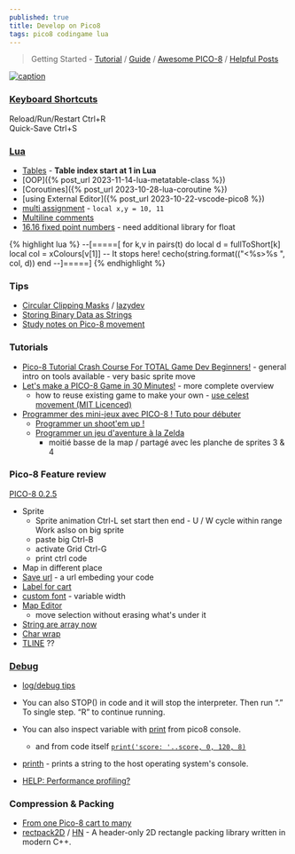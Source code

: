 ```yaml
---
published: true
title: Develop on Pico8
tags: pico8 codingame lua
---
```

> Getting Started - [Tutorial](https://forum.clockworkpi.com/t/pico-8-gamedev-1-getting-started-tutorial/2347) / [Guide](https://nerdyteachers.com/PICO-8/Guide/?Getting-started) / [Awesome PICO-8](https://pico-8.github.io/awesome-PICO-8/) / [Helpful Posts](https://www.lexaloffle.com/bbs/?tid=46423&tkey=nRj2qnQJGlshLM9R9bJs)

<link rel="shortcut icon" href="https://static.wikia.nocookie.net/pico-8/images/4/4a/Site-favicon.ico/revision/latest?cb=20210713144653" type="image/x-icon" />

[![caption](https://res.cloudinary.com/practicaldev/image/fetch/s--CUnO68dE--/c_limit%2Cf_auto%2Cfl_progressive%2Cq_auto%2Cw_880/https://dev-to-uploads.s3.amazonaws.com/uploads/articles/rny64w70l0srpa0r53ud.jpg) ](https://dev.to/cmiles74/getting-started-with-pico-8-4nla)

### [Keyboard Shortcuts](https://pico-8.fandom.com/wiki/Keyboard_Shortcuts)
Reload/Run/Restart  Ctrl+R  
Quick-Save          Ctrl+S    

### [Lua](https://pico-8.fandom.com/wiki/Lua)
- [Tables](https://pico-8.fandom.com/wiki/Tables) - **Table index start at 1 in Lua**
- [OOP]({% post_url 2023-11-14-lua-metatable-class %})
- [Coroutines]({% post_url 2023-10-28-lua-coroutine %})
- [using External Editor]({% post_url 2023-10-22-vscode-pico8 %})
- [multi assignment](https://stackoverflow.com/questions/15256516/how-does-multiple-assignment-work) - `local x,y = 10, 11`
- [Multiline comments](https://stackoverflow.com/a/22722493/51386)
- [16.16 fixed point numbers](https://www.lexaloffle.com/bbs/?tid=39319) - need additional library for float

{% highlight lua %}
--[=====[ 
for k,v in pairs(t) do
   local d = fullToShort[k]
   local col = xColours[v[1]] -- It stops here!
   cecho(string.format(("<%s>%s ", col, d))
end
--]=====]
{% endhighlight %}


### Tips
- [Circular Clipping Masks](https://www.lexaloffle.com/bbs/?tid=46286) / [lazydev](https://www.youtube.com/watch?v=435tL1chJhI)
- [Storing Binary Data as Strings](https://www.lexaloffle.com/bbs/?tid=38692)
- [Study notes on Pico-8 movement](https://ljvmiranda921.github.io/notebook/2021/01/31/pico8-offset/)

### Tutorials
- [Pico-8 Tutorial Crash Course For TOTAL Game Dev Beginners!](https://www.youtube.com/watch?v=LTMN5ItzzuA) - general intro on tools available - very basic sprite move
- [Let's make a PICO-8 Game in 30 Minutes!](https://www.youtube.com/watch?v=RJN83kSzh2k) - more complete overview
	- how to reuse existing game to make your own - [use celest movement (MIT Licenced)](https://www.youtube.com/watch?v=RJN83kSzh2k&t=258s)
- [Programmer des mini-jeux avec PICO-8 ! Tuto pour débuter](https://www.youtube.com/watch?v=YXbR0eqPoAw&list=PLHKUrXMrDS5t3ibCCh412ZAy0slIv3jeE&index=1)
	- [Programmer un shoot'em up !](https://www.youtube.com/watch?v=Ri8fqTMizmI&list=PLHKUrXMrDS5t3ibCCh412ZAy0slIv3jeE&index=3)
	- [Programmer un jeu d'aventure à la Zelda](https://www.youtube.com/watch?v=opj-iZG1m94&list=PLHKUrXMrDS5t3ibCCh412ZAy0slIv3jeE&index=5)
		- moitié basse de la map / partagé avec les planche de sprites 3 & 4
        
### Pico-8 Feature review

[PICO-8 0.2.5](https://www.youtube.com/watch?v=bpoqBOOZOMw&list=PLea8cjCua_P3axOkgl2xJKXFYupupItuM&index=8)
- Sprite
	- Sprite animation Ctrl-L set start then end - U / W cycle within range Work aslso on big sprite
    - paste big Ctrl-B 
    - activate Grid Ctrl-G
    - print ctrl code
- Map in different place
- [Save url](https://www.youtube.com/watch?v=bpoqBOOZOMw&list=PLea8cjCua_P3axOkgl2xJKXFYupupItuM&index=8) - a url embeding your code
- [Label for cart](https://www.youtube.com/watch?v=bpoqBOOZOMw&list=PLea8cjCua_P3axOkgl2xJKXFYupupItuM&index=6&t=936s) 
- [custom font](https://www.youtube.com/watch?v=bpoqBOOZOMw&list=PLea8cjCua_P3axOkgl2xJKXFYupupItuM&index=8) - variable width
- [Map Editor](https://www.youtube.com/watch?v=bpoqBOOZOMw&list=PLea8cjCua_P3axOkgl2xJKXFYupupItuM&index=6&t=2135s)
	- move selection without erasing what's under it
- [String are array now](https://www.youtube.com/watch?v=bpoqBOOZOMw&list=PLea8cjCua_P3axOkgl2xJKXFYupupItuM&index=6&t=2348s)
- [Char wrap](https://www.youtube.com/watch?v=bpoqBOOZOMw&list=PLea8cjCua_P3axOkgl2xJKXFYupupItuM&index=6&t=2552s)
- [TLINE](https://www.youtube.com/watch?v=bpoqBOOZOMw&list=PLea8cjCua_P3axOkgl2xJKXFYupupItuM&index=6&t=2718s) ??

    



### [Debug](https://www.reddit.com/r/pico8/comments/s1dzk9/how_to_debug_a_game_in_pico8/)

- [log/debug tips](https://youtu.be/srPKBhzgZhc?feature=shared&t=392)

- You can also STOP() in code and it will stop the interpreter. Then run “.” To single step. “R” to continue running.

- You can also inspect variable with [print](https://youtu.be/srPKBhzgZhc?feature=shared&t=680) from pico8 console.
	- and from code itself  [`print('score: '..score, 0, 120, 8)`](https://pico-8.fandom.com/wiki/Print)
    
- [printh](https://www.lexaloffle.com/bbs/?tid=2549) -  prints a string to the host operating system's console.

- [HELP: Performance profiling?](https://www.lexaloffle.com/bbs/?pid=51496)

### Compression & Packing
- [From one Pico-8 cart to many](https://retroactive.me/post/from-one-pico-cart-to-many/)
- [rectpack2D](https://github.com/TeamHypersomnia/rectpack2D#rectpack2d) / [HN](https://news.ycombinator.com/item?id=36469297) - A header-only 2D rectangle packing library written in modern C++.
